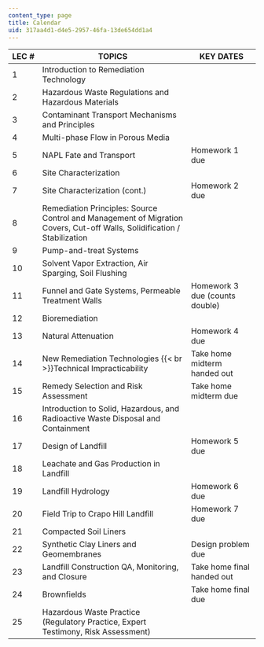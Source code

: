 ```yaml
---
content_type: page
title: Calendar
uid: 317aa4d1-d4e5-2957-46fa-13de654dd1a4
---
```


| LEC # | TOPICS | KEY DATES |
| --- | --- | --- |
| 1 | Introduction to Remediation Technology |  |
| 2 | Hazardous Waste Regulations and Hazardous Materials |  |
| 3 | Contaminant Transport Mechanisms and Principles |  |
| 4 | Multi-phase Flow in Porous Media |  |
| 5 | NAPL Fate and Transport | Homework 1 due |
| 6 | Site Characterization |  |
| 7 | Site Characterization (cont.) | Homework 2 due |
| 8 | Remediation Principles: Source Control and Management of Migration Covers, Cut-off Walls, Solidification / Stabilization |  |
| 9 | Pump-and-treat Systems |  |
| 10 | Solvent Vapor Extraction, Air Sparging, Soil Flushing |  |
| 11 | Funnel and Gate Systems, Permeable Treatment Walls | Homework 3 due (counts double) |
| 12 | Bioremediation |  |
| 13 | Natural Attenuation | Homework 4 due |
| 14 | New Remediation Technologies  {{< br >}}Technical Impracticability | Take home midterm handed out |
| 15 | Remedy Selection and Risk Assessment | Take home midterm due |
| 16 | Introduction to Solid, Hazardous, and Radioactive Waste Disposal and Containment |  |
| 17 | Design of Landfill | Homework 5 due |
| 18 | Leachate and Gas Production in Landfill |  |
| 19 | Landfill Hydrology | Homework 6 due |
| 20 | Field Trip to Crapo Hill Landfill | Homework 7 due |
| 21 | Compacted Soil Liners |  |
| 22 | Synthetic Clay Liners and Geomembranes | Design problem due |
| 23 | Landfill Construction QA, Monitoring, and Closure | Take home final handed out |
| 24 | Brownfields | Take home final due |
| 25 | Hazardous Waste Practice (Regulatory Practice, Expert Testimony, Risk Assessment) |